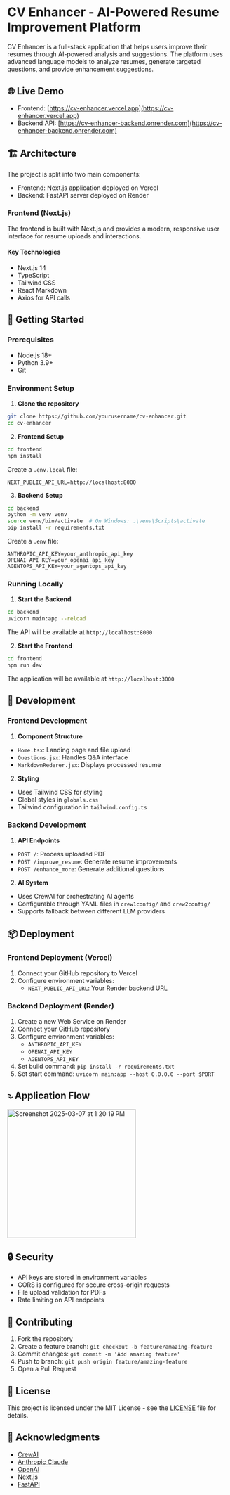 # CV Enhancer - AI-Powered Resume Improvement Platform

CV Enhancer is a full-stack application that helps users improve their resumes through AI-powered analysis and suggestions. The platform uses advanced language models to analyze resumes, generate targeted questions, and provide enhancement suggestions.

## 🌐 Live Demo
- Frontend: [https://cv-enhancer.vercel.app](https://cv-enhancer.vercel.app)
- Backend API: [https://cv-enhancer-backend.onrender.com](https://cv-enhancer-backend.onrender.com)

## 🏗️ Architecture

The project is split into two main components:
- Frontend: Next.js application deployed on Vercel
- Backend: FastAPI server deployed on Render

### Frontend (Next.js)

The frontend is built with Next.js and provides a modern, responsive user interface for resume uploads and interactions.

#### Key Technologies
- Next.js 14
- TypeScript
- Tailwind CSS
- React Markdown
- Axios for API calls


## 🚀 Getting Started

### Prerequisites
- Node.js 18+
- Python 3.9+
- Git

### Environment Setup

1. **Clone the repository**
```bash
git clone https://github.com/yourusername/cv-enhancer.git
cd cv-enhancer
```

2. **Frontend Setup**
```bash
cd frontend
npm install
```

Create a `.env.local` file:
```env
NEXT_PUBLIC_API_URL=http://localhost:8000
```

3. **Backend Setup**
```bash
cd backend
python -m venv venv
source venv/bin/activate  # On Windows: .\venv\Scripts\activate
pip install -r requirements.txt
```

Create a `.env` file:
```env
ANTHROPIC_API_KEY=your_anthropic_api_key
OPENAI_API_KEY=your_openai_api_key
AGENTOPS_API_KEY=your_agentops_api_key
```

### Running Locally

1. **Start the Backend**
```bash
cd backend
uvicorn main:app --reload
```
The API will be available at `http://localhost:8000`

2. **Start the Frontend**
```bash
cd frontend
npm run dev
```
The application will be available at `http://localhost:3000`

## 🔧 Development

### Frontend Development

1. **Component Structure**
- `Home.tsx`: Landing page and file upload
- `Questions.jsx`: Handles Q&A interface
- `MarkdownRederer.jsx`: Displays processed resume

2. **Styling**
- Uses Tailwind CSS for styling
- Global styles in `globals.css`
- Tailwind configuration in `tailwind.config.ts`

### Backend Development

1. **API Endpoints**
- `POST /`: Process uploaded PDF
- `POST /improve_resume`: Generate resume improvements
- `POST /enhance_more`: Generate additional questions

2. **AI System**
- Uses CrewAI for orchestrating AI agents
- Configurable through YAML files in `crew1config/` and `crew2config/`
- Supports fallback between different LLM providers

## 📦 Deployment

### Frontend Deployment (Vercel)

1. Connect your GitHub repository to Vercel
2. Configure environment variables:
   - `NEXT_PUBLIC_API_URL`: Your Render backend URL

### Backend Deployment (Render)

1. Create a new Web Service on Render
2. Connect your GitHub repository
3. Configure environment variables:
   - `ANTHROPIC_API_KEY`
   - `OPENAI_API_KEY`
   - `AGENTOPS_API_KEY`
4. Set build command: `pip install -r requirements.txt`
5. Set start command: `uvicorn main:app --host 0.0.0.0 --port $PORT`


## ⤵ Application Flow
<img width="293" alt="Screenshot 2025-03-07 at 1 20 19 PM" src="https://github.com/user-attachments/assets/7bb4092a-e1c1-4a8f-9afb-fd3ea0a42693" />


## 🔒 Security

- API keys are stored in environment variables
- CORS is configured for secure cross-origin requests
- File upload validation for PDFs
- Rate limiting on API endpoints

## 🤝 Contributing

1. Fork the repository
2. Create a feature branch: `git checkout -b feature/amazing-feature`
3. Commit changes: `git commit -m 'Add amazing feature'`
4. Push to branch: `git push origin feature/amazing-feature`
5. Open a Pull Request

## 📝 License

This project is licensed under the MIT License - see the [LICENSE](LICENSE) file for details.

## 🙏 Acknowledgments

- [CrewAI](https://github.com/joaomdmoura/crewAI)
- [Anthropic Claude](https://www.anthropic.com/)
- [OpenAI](https://openai.com/)
- [Next.js](https://nextjs.org/)
- [FastAPI](https://fastapi.tiangolo.com/)


